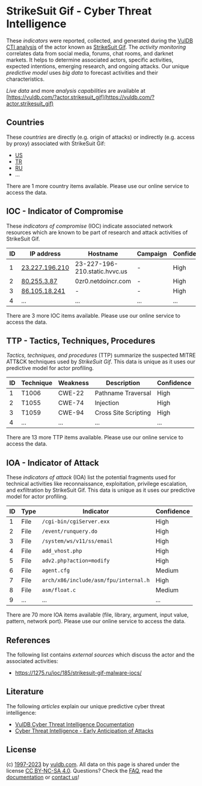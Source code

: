 # StrikeSuit Gif - Cyber Threat Intelligence

These _indicators_ were reported, collected, and generated during the [VulDB CTI analysis](https://vuldb.com/?kb.cti) of the actor known as [StrikeSuit Gif](https://vuldb.com/?actor.strikesuit_gif). The _activity monitoring_ correlates data from social media, forums, chat rooms, and darknet markets. It helps to determine associated actors, specific activities, expected intentions, emerging research, and ongoing attacks. Our unique _predictive model_ uses _big data_ to forecast activities and their characteristics.

_Live data_ and more _analysis capabilities_ are available at [https://vuldb.com/?actor.strikesuit_gif](https://vuldb.com/?actor.strikesuit_gif)

## Countries

These _countries_ are directly (e.g. origin of attacks) or indirectly (e.g. access by proxy) associated with StrikeSuit Gif:

* [US](https://vuldb.com/?country.us)
* [TR](https://vuldb.com/?country.tr)
* [RU](https://vuldb.com/?country.ru)
* ...

There are 1 more country items available. Please use our online service to access the data.

## IOC - Indicator of Compromise

These _indicators of compromise_ (IOC) indicate associated network resources which are known to be part of research and attack activities of StrikeSuit Gif.

ID | IP address | Hostname | Campaign | Confidence
-- | ---------- | -------- | -------- | ----------
1 | [23.227.196.210](https://vuldb.com/?ip.23.227.196.210) | 23-227-196-210.static.hvvc.us | - | High
2 | [80.255.3.87](https://vuldb.com/?ip.80.255.3.87) | 0zr0.netdoincr.com | - | High
3 | [86.105.18.241](https://vuldb.com/?ip.86.105.18.241) | - | - | High
4 | ... | ... | ... | ...

There are 3 more IOC items available. Please use our online service to access the data.

## TTP - Tactics, Techniques, Procedures

_Tactics, techniques, and procedures_ (TTP) summarize the suspected MITRE ATT&CK techniques used by _StrikeSuit Gif_. This data is unique as it uses our predictive model for actor profiling.

ID | Technique | Weakness | Description | Confidence
-- | --------- | -------- | ----------- | ----------
1 | T1006 | CWE-22 | Pathname Traversal | High
2 | T1055 | CWE-74 | Injection | High
3 | T1059 | CWE-94 | Cross Site Scripting | High
4 | ... | ... | ... | ...

There are 13 more TTP items available. Please use our online service to access the data.

## IOA - Indicator of Attack

These _indicators of attack_ (IOA) list the potential fragments used for technical activities like reconnaissance, exploitation, privilege escalation, and exfiltration by StrikeSuit Gif. This data is unique as it uses our predictive model for actor profiling.

ID | Type | Indicator | Confidence
-- | ---- | --------- | ----------
1 | File | `/cgi-bin/cgiServer.exx` | High
2 | File | `/event/runquery.do` | High
3 | File | `/system/ws/v11/ss/email` | High
4 | File | `add_vhost.php` | High
5 | File | `adv2.php?action=modify` | High
6 | File | `agent.cfg` | Medium
7 | File | `arch/x86/include/asm/fpu/internal.h` | High
8 | File | `asm/float.c` | Medium
9 | ... | ... | ...

There are 70 more IOA items available (file, library, argument, input value, pattern, network port). Please use our online service to access the data.

## References

The following list contains _external sources_ which discuss the actor and the associated activities:

* https://1275.ru/ioc/185/strikesuit-gif-malware-iocs/

## Literature

The following _articles_ explain our unique predictive cyber threat intelligence:

* [VulDB Cyber Threat Intelligence Documentation](https://vuldb.com/?kb.cti)
* [Cyber Threat Intelligence - Early Anticipation of Attacks](https://www.scip.ch/en/?labs.20201022)

## License

(c) [1997-2023](https://vuldb.com/?kb.changelog) by [vuldb.com](https://vuldb.com/?kb.about). All data on this page is shared under the license [CC BY-NC-SA 4.0](https://creativecommons.org/licenses/by-nc-sa/4.0/). Questions? Check the [FAQ](https://vuldb.com/?kb.faq), read the [documentation](https://vuldb.com/?kb) or [contact us](https://vuldb.com/?contact)!
